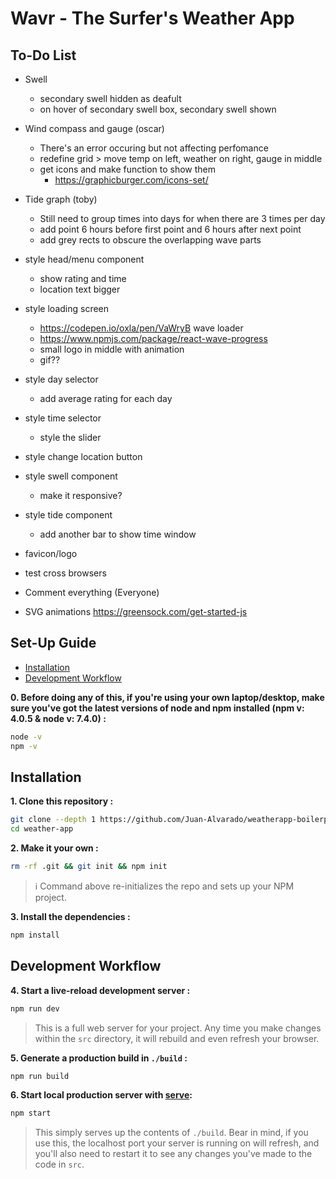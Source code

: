 # Wavr - The Surfer's Weather App

## To-Do List
- Swell
    - secondary swell hidden as deafult
    - on hover of secondary swell box, secondary swell shown
- Wind compass and gauge (oscar)
    - There's an error occuring but not affecting perfomance
    - redefine grid > move temp on left, weather on right, gauge in middle
    - get icons and make function to show them
        - https://graphicburger.com/icons-set/
- Tide graph (toby)
    - Still need to group times into days for when there are 3 times per day
    - add point 6 hours before first point and 6 hours after next point
    - add grey rects to obscure the overlapping wave parts
- style head/menu component
    - show rating and time
    - location text bigger
- style loading screen
    - https://codepen.io/oxla/pen/VaWryB wave loader
    - https://www.npmjs.com/package/react-wave-progress
    - small logo in middle with animation
    - gif??
- style day selector
    - add average rating for each day
- style time selector
    - style the slider
- style change location button
- style swell component
    - make it responsive?
- style tide component
    - add another bar to show time window
- favicon/logo
- test cross browsers
- Comment everything (Everyone)

- SVG animations https://greensock.com/get-started-js

## Set-Up Guide
- [Installation](#installation)
- [Development Workflow](#development-workflow)

**0. Before doing any of this, if you're using your own laptop/desktop, make sure you've got the latest versions of node and npm installed (npm v: 4.0.5 & node v: 7.4.0) :**

```sh
node -v
npm -v
```

## Installation

**1. Clone this repository :**

```sh
git clone --depth 1 https://github.com/Juan-Alvarado/weatherapp-boilerplate.git weather-app
cd weather-app
```

**2. Make it your own :**

```sh
rm -rf .git && git init && npm init
```

> :information_source: Command above re-initializes the repo and sets up your NPM project.


**3. Install the dependencies :**

```sh
npm install
```

## Development Workflow


**4. Start a live-reload development server :**

```sh
npm run dev
```

> This is a full web server for your project. Any time you make changes within the `src` directory, it will rebuild and even refresh your browser.


**5. Generate a production build in `./build` :**

```sh
npm run build
```

**6. Start local production server with [serve](https://github.com/zeit/serve):**

```sh
npm start
```

> This simply serves up the contents of `./build`. Bear in mind, if you use this, the localhost port your server is running on will refresh, and you'll also need to restart it to see any changes you've made to the code in `src`.
